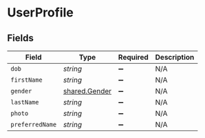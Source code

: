 # UserProfile


## Fields

| Field                                          | Type                                           | Required                                       | Description                                    |
| ---------------------------------------------- | ---------------------------------------------- | ---------------------------------------------- | ---------------------------------------------- |
| `dob`                                          | *string*                                       | :heavy_minus_sign:                             | N/A                                            |
| `firstName`                                    | *string*                                       | :heavy_minus_sign:                             | N/A                                            |
| `gender`                                       | [shared.Gender](../../models/shared/gender.md) | :heavy_minus_sign:                             | N/A                                            |
| `lastName`                                     | *string*                                       | :heavy_minus_sign:                             | N/A                                            |
| `photo`                                        | *string*                                       | :heavy_minus_sign:                             | N/A                                            |
| `preferredName`                                | *string*                                       | :heavy_minus_sign:                             | N/A                                            |